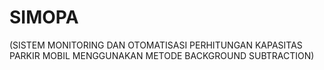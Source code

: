 # SIMOPA
(SISTEM MONITORING DAN OTOMATISASI PERHITUNGAN KAPASITAS PARKIR MOBIL MENGGUNAKAN METODE BACKGROUND SUBTRACTION)
